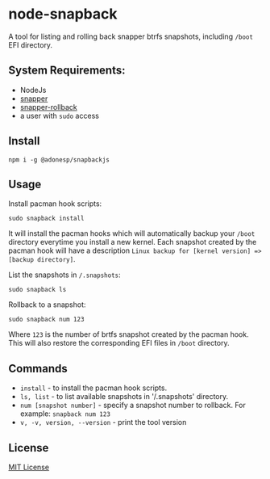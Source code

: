 # node-snapback
A tool for listing and rolling back snapper btrfs snapshots, including `/boot` EFI directory.

## System Requirements:
- NodeJs
- [snapper](https://wiki.archlinux.org/title/snapper)
- [snapper-rollback](https://aur.archlinux.org/packages/snapper-rollback)
- a user with `sudo` access

## Install

`npm i -g @adonesp/snapbackjs`

## Usage

Install pacman hook scripts:

```
sudo snapback install
```

It will install the pacman hooks which will automatically backup your `/boot` directory everytime you install a new kernel.
Each snapshot created by the pacman hook will have a description `Linux backup for [kernel version] => [backup directory]`.

List the snapshots in `/.snapshots`:

```
sudo snapback ls
```

Rollback to a snapshot:

```
sudo snapback num 123
```

Where `123` is the number of brtfs snapshot created by the pacman hook. This will also restore the corresponding EFI files in `/boot` directory.

## Commands

- `install`                     - to install the pacman hook scripts.
- `ls, list`                          - to list available snapshots in '/.snapshots' directory.
- `num [snapshot number]`       - specify a snapshot number to rollback. For example: `snapback num 123`
- `v, -v, version, --version`   - print the tool version


## License
[MIT License]('./LICENSE')
